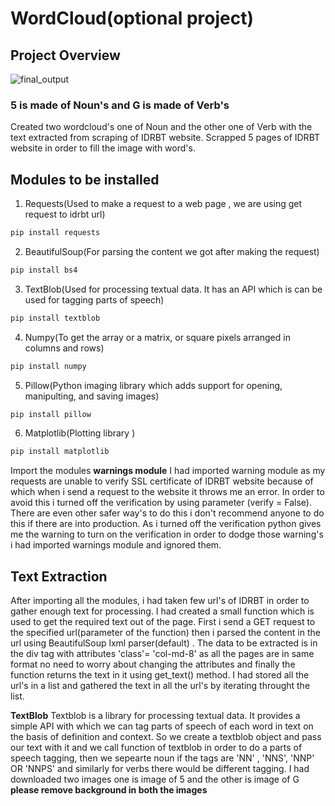 # WordCloud(optional project)
## Project Overview
![final_output](https://user-images.githubusercontent.com/45941424/91551732-4b644100-e948-11ea-99a6-e65fcdd5af65.png)
### 5 is made of Noun's and G is made of Verb's

Created two wordcloud's one of Noun and the other one of Verb with the text extracted from scraping of IDRBT website. Scrapped 5 pages of IDRBT website in order to fill the image with word's. 

## Modules to be installed
1. Requests(Used to make a request to a web page , we are using get request to idrbt url)
```python
pip install requests
```
2. BeautifulSoup(For parsing the content we got after making the request)
```python
pip install bs4
```
3. TextBlob(Used for processing textual data. It has an API which is can be used for tagging parts of speech)
```python
pip install textblob
```
4. Numpy(To get the array or a matrix, or square pixels arranged in columns and rows)
```python
pip install numpy
```
5. Pillow(Python imaging library which adds support for opening, manipulting, and saving images)
```python
pip install pillow
```
6. Matplotlib(Plotting library )
```python
pip install matplotlib
```
Import the modules
**warnings module**
I had imported warning module as my requests are unable to verify SSL certificate of IDRBT website because of which when i send a request to the website it throws me an error. In order to avoid this i turned off the verification by using parameter (verify = False). There are even other safer way's to do this i don't recommend anyone to do this if there are into production. As i turned off the verification python gives me the warning to turn on the verification in order to dodge those warning's i had imported warnings module and ignored them.
## Text Extraction
After importing all the modules, i had taken few url's of IDRBT in order to gather enough text for processing. 
I had created a small function which is used to get the required text out of the page. First i send a GET request to the specified url(parameter of the function) then i parsed the content in the url using BeautifulSoup lxml parser(default) . The data to be extracted is in the div tag with attributes 'class'= 'col-md-8' as all the pages are in same format no need to worry about changing the attributes and finally the function returns the text in it using get_text() method. I had stored all the url's in a list and gathered the text in all the url's by iterating throught the list. 

**TextBlob**
Textblob is a library for processing textual data. It provides a simple API with which we can tag parts of speech of each word in text on the basis of definition and context. So we create a textblob object and pass our text with it and we call function of textblob in order to do a parts of speech tagging, then we sepearte noun if the tags are 'NN' , 'NNS', 'NNP' OR 'NNPS' and similarly for verbs there would be different tagging.
I had downloaded two images one is image of 5 and the other is image of G **please remove background in both the images** 

